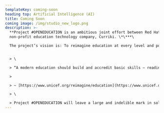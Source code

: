 ```yaml
---
templateKey: coming-soon
heading top: Artificial Intelligence (AI)
title: Coming Soon
coming image: /img/studio_new_logo.png
description: >-
  **Project #OPENEDUCATION is an ambitious joint effort between Red Hat and the
  non-profit education technology company, Curriki. \*\***\

  The project’s vision is: To reimagine education at every level and point in life, and do it through sharing, open technologies, and open content.


  > \

  > “A modern education should build and accredit basic skills – reading, writing and math – as well as skills in problem-solving, creativity, critical thinking that young people need for work, to start a business and to engage productively in their communities.”

  >

  > ~ [https://www.unicef.org/​reimagine/education](https://www.unicef.org/reimagine/education)

  > \

  > Project #OPENEDUCATION will leave a large and indelible mark in solving these problems by making the tools used to create, deliver, and distribute high-quality, effective, and measurable learning experiences free, open and easy to access. Make a different. Join the #OPENEDUCATION movement!
---
```

